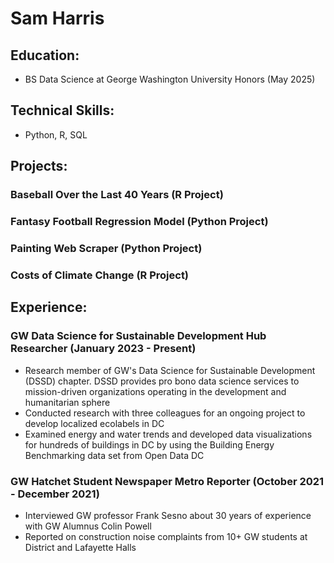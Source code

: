 # Sam Harris

## Education: 
- BS Data Science at George Washington University Honors (May 2025)

## Technical Skills: 
- Python, R, SQL

## Projects:

### Baseball Over the Last 40 Years (R Project)

### Fantasy Football Regression Model (Python Project)

### Painting Web Scraper (Python Project)

### Costs of Climate Change (R Project)


## Experience:
### GW Data Science for Sustainable Development Hub Researcher (January 2023 - Present)
- Research member of GW's Data Science for Sustainable Development (DSSD) chapter. DSSD provides pro bono data science services to mission-driven organizations operating in the development and humanitarian sphere
- Conducted research with three colleagues for an ongoing project to develop localized ecolabels in DC
- Examined energy and water trends and developed data visualizations for hundreds of buildings in DC by
using the Building Energy Benchmarking data set from Open Data DC
### GW Hatchet Student Newspaper  Metro Reporter (October 2021 - December 2021)
- Interviewed GW professor Frank Sesno about 30 years of experience with GW Alumnus Colin Powell
- Reported on construction noise complaints from 10+ GW students at District and Lafayette Halls
